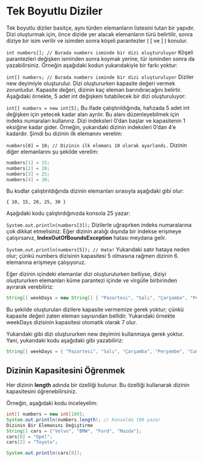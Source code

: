 # Tek Boyutlu Diziler
Tek boyutlu diziler basitçe, aynı türden elemanların listesini tutan bir yapıdır. Dizi oluşturmak için, önce dizide yer alacak elemanların türü belirtilir, sonra diziye bir isim verilir ve isimden sonra köşeli parantezler ( [ ve ] ) konulur.

`int numbers[]; // Burada numbers isminde bir dizi oluşturuluyor`
Köşeli parantezleri değişken isminden sonra koymak yerine, tür isminden sonra da yazabilirsiniz. Örneğin aşağıdaki kodun yukarıdakiyle bir farkı yoktur:

`int[] numbers; // Burada numbers isminde bir dizi oluşturuluyor`
Diziler new deyimiyle oluşturulur. Dizi oluştururken kapasite değeri vermek zorunludur. Kapasite değeri, dizinin kaç eleman barındıracağını belirtir. Aşağıdaki örnekte, 5 adet int değişkeni tutabilecek bir dizi oluşturuluyor:

`int[] numbers = new int[5];`
Bu ifade çalıştırıldığında, hafızada 5 adet int değişken için yetecek kadar alan ayrılır. Bu alanı düzenleyebilmek için indeks numaraları kullanırız. Dizi indeksleri 0’dan başlar ve kapasitenin 1 eksiğine kadar gider. Örneğin, yukarıdaki dizinin indeksleri 0’dan 4’e kadardır. Şimdi bu dizinin ilk elemanını verelim:

`numbers[0] = 10; // Dizinin ilk elemanı 10 olarak ayarlandı.`
Dizinin diğer elemanlarını şu şekilde verelim:
```java
numbers[1] = 15;
numbers[2] = 20;
numbers[3] = 25;
numbers[4] = 30;
```
Bu kodlar çalıştırıldığında dizinin elemanları sırasıyla aşağıdaki gibi olur:

`{ 10, 15, 20, 25, 30 }`

Aşağıdaki kodu çalıştırdığınızda konsola 25 yazar:

`System.out.println(numbers[3]);`
Dizilerle uğraşırken indeks numaralarına çok dikkat etmelisiniz. Eğer dizinin aralığı dışında bir indekse erişmeye çalışırsanız, **IndexOutOfBoundsException** hatası meydana gelir.

`System.out.println(numbers[5]); // Hata!`
Yukarıdaki satır hataya neden olur; çünkü numbers dizisinin kapasitesi 5 olmasına rağmen dizinin 6. elemanına erişmeye çalışıyoruz.

Eğer dizinin içindeki elemanlar dizi oluşturulurken belliyse, diziyi oluştururken elemanları küme parantezi içinde ve virgülle birbirinden ayırarak verebiliriz:
```java
String[] weekDays = new String[] { "Pazartesi", "Salı", "Çarşamba", "Perşembe", "Cuma", "Cumartesi", "Pazar" };
```
Bu şekilde oluşturulan dizilere kapasite vermemize gerek yoktur; çünkü kapasite değeri zaten eleman sayısından bellidir. Yukarıdaki örnekte weekDays dizisinin kapasitesi otomatik olarak 7 olur.

Yukarıdaki gibi dizi oluştururken new deyimini kullanmaya gerek yoktur. Yani, yukarıdaki kodu aşağıdaki gibi yazabiliriz:
```java
String[] weekDays = { "Pazartesi", "Salı", "Çarşamba", "Perşembe", "Cuma", "Cumartesi", "Pazar" };
```
## Dizinin Kapasitesini Öğrenmek
Her dizinin **length** adında bir özelliği bulunur. Bu özelliği kullanarak dizinin kapasitesini öğrenebilirsiniz.

Örneğin, aşağıdaki kodu inceleyelim:
```java
int[] numbers = new int[100];
System.out.println(numbers.length); // Konsolda 100 yazar
Dizinin Bir Elemanını Değiştirme
String[] cars = {"Volvo", "BMW", "Ford", "Mazda"};
cars[0] = "Opel";
cars[2] = "Toyota";

System.out.println(cars[0]);
```